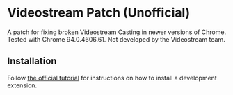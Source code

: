 # Videostream Patch (Unofficial)

A patch for fixing broken Videostream Casting in newer versions of Chrome. Tested with Chrome 94.0.4606.61. Not developed by the Videostream team.

## Installation

Follow [the official tutorial][chrome-extension-installation] for instructions on how to install a development extension.

[chrome-extension-installation]: https://developer.chrome.com/extensions/getstarted